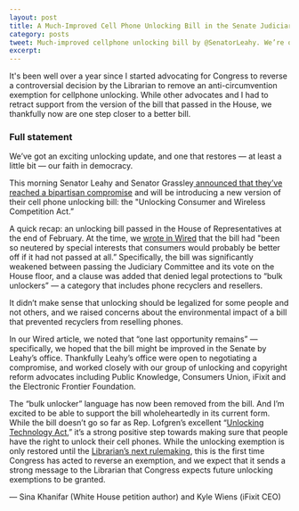 ```yaml
---
layout: post
title: A Much-Improved Cell Phone Unlocking Bill in the Senate Judiciary
category: posts
tweet: Much-improved cellphone unlocking bill by @SenatorLeahy. We’re one step close to owning our phones (via @sinak) -> 
excerpt: 
---
```

 
It's been well over a year since I started advocating for Congress to reverse a controversial decision by the Librarian  to remove an anti-circumvention exemption for cellphone unlocking. While other advocates and I had to retract support from the version of the bill that passed in the House, we thankfully now are one step closer to a better bill. 

### Full statement

We’ve got an exciting unlocking update, and one that restores — at least a little bit — our faith in democracy.

This morning Senator Leahy and Senator Grassley[ announced that they’ve reached a bipartisan compromise](http://www.leahy.senate.gov/press/senate-judiciary-committee-to-take-up_cellphone-unlocking-bill-this-week) and will be introducing a new version of their cell phone unlocking bill: the "Unlocking Consumer and Wireless Competition Act.”

A quick recap: an unlocking bill passed in the House of Representatives at the end of February. At the time, we [wrote in Wired](http://www.wired.com/2014/03/cellphone-unlocking-bill-passed-good-thing/) that the bill had "been so neutered by special interests that consumers would probably be better off if it had not passed at all.” Specifically, the bill was significantly weakened between passing the Judiciary Committee and its vote on the House floor, and a clause was added that denied legal protections to “bulk unlockers” — a category that includes phone recyclers and resellers.

It didn’t make sense that unlocking should be legalized for some people and not others, and we raised concerns about the environmental impact of a bill that prevented recyclers from reselling phones.

In our Wired article, we noted that “one last opportunity remains” — specifically, we hoped that the bill might be improved in the Senate by Leahy’s office. Thankfully Leahy’s office were open to negotiating a compromise, and worked closely with our group of unlocking and copyright reform advocates including Public Knowledge, Consumers Union, iFixit and the Electronic Frontier Foundation.

The “bulk unlocker” language has now been removed from the bill. And I’m excited to be able to support the bill wholeheartedly in its current form. While the bill doesn’t go so far as Rep. Lofgren’s excellent “[Unlocking Technology Act](https://beta.congress.gov/bill/113th-congress/house-bill/1892),” it’s a strong positive step towards making sure that people have the right to unlock their cell phones. While the unlocking exemption is only restored until the [Librarian’s next rulemaking](http://www.copyright.gov/1201/), this is the first time Congress has acted to reverse an exemption, and we expect that it sends a strong message to the Librarian that Congress expects future unlocking exemptions to be granted.

— Sina Khanifar (White House petition author) and Kyle Wiens (iFixit CEO)
